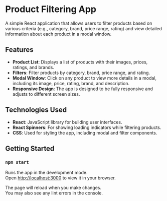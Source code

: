 # Product Filtering App

A simple React application that allows users to filter products based on various criteria (e.g., category, brand, price range, rating) and view detailed information about each product in a modal window.

## Features

- **Product List**: Displays a list of products with their images, prices, ratings, and brands.
- **Filters**: Filter products by category, brand, price range, and rating.
- **Modal Window**: Click on any product to view more details in a modal, including its image, price, rating, brand, and description.
- **Responsive Design**: The app is designed to be fully responsive and adjusts to different screen sizes.

## Technologies Used

- **React**: JavaScript library for building user interfaces.
- **React Spinners**: For showing loading indicators while filtering products.
- **CSS**: Used for styling the app, including modal and filter components.

## Getting Started

### `npm start`

Runs the app in the development mode.\
Open [http://localhost:3000](http://localhost:3000) to view it in your browser.

The page will reload when you make changes.\
You may also see any lint errors in the console.

